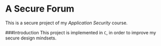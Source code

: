 A Secure Forum
===============

This is a secure project of my _Application Security_ course.

###Introduction
This project is implemented in `C`, in order to improve my secure design mindsets.

###
